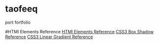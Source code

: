 # taofeeq
port fortfolio

#HTMl Elements Reference
[HTMl Elements Reference](https://developer.mozilla.org/en-US/docs/Web/HTML/Element "HTMl Elements Reference")
[CSS3 Box Shadow Reference](https://developer.mozilla.org/en-US/docs/Web/CSS/box-shadow "Box Shadow Reference")
[CSS3 Linear Gradient Reference](https://developer.mozilla.org/en-US/docs/Web/CSS/gradient/linear-gradient "Linear Gradient Reference")
